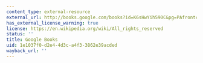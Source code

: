 ```yaml
---
content_type: external-resource
external_url: http://books.google.com/books?id=K6sHwYih590C&pg=PAfrontcover
has_external_license_warning: true
license: https://en.wikipedia.org/wiki/All_rights_reserved
status: ''
title: Google Books
uid: 1e1037f0-d2e4-4d3c-a4f3-3862e39acded
wayback_url: ''
---
```

